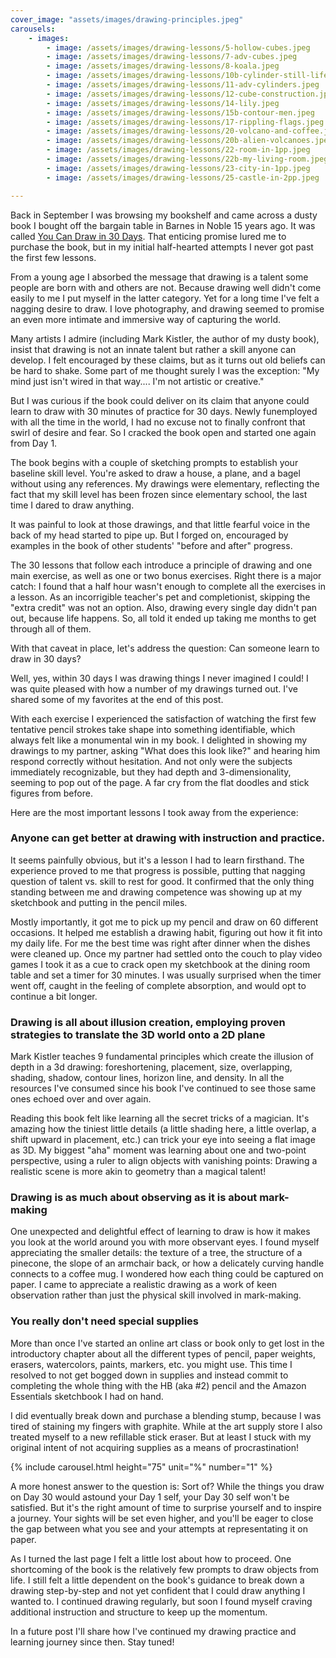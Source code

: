 ```yaml
---
cover_image: "assets/images/drawing-principles.jpeg"
carousels:
    - images:
        - image: /assets/images/drawing-lessons/5-hollow-cubes.jpeg
        - image: /assets/images/drawing-lessons/7-adv-cubes.jpeg
        - image: /assets/images/drawing-lessons/8-koala.jpeg
        - image: /assets/images/drawing-lessons/10b-cylinder-still-life.jpeg
        - image: /assets/images/drawing-lessons/11-adv-cylinders.jpeg
        - image: /assets/images/drawing-lessons/12-cube-construction.jpeg
        - image: /assets/images/drawing-lessons/14-lily.jpeg
        - image: /assets/images/drawing-lessons/15b-contour-men.jpeg
        - image: /assets/images/drawing-lessons/17-rippling-flags.jpeg
        - image: /assets/images/drawing-lessons/20-volcano-and-coffee.jpeg
        - image: /assets/images/drawing-lessons/20b-alien-volcanoes.jpeg
        - image: /assets/images/drawing-lessons/22-room-in-1pp.jpeg
        - image: /assets/images/drawing-lessons/22b-my-living-room.jpeg
        - image: /assets/images/drawing-lessons/23-city-in-1pp.jpeg
        - image: /assets/images/drawing-lessons/25-castle-in-2pp.jpeg

---
```

Back in September I was browsing my bookshelf and came across a dusty book I bought off the bargain table in Barnes in Noble 15 years ago. It was called [You Can Draw in 30 Days](https://bookshop.org/p/books/you-can-draw-in-30-days-the-fun-easy-way-to-learn-to-draw-in-one-month-or-less-mark-kistler/6464697). That enticing promise lured me to purchase the book, but in my initial half-hearted attempts I never got past the first few lessons.

From a young age I absorbed the message that drawing is a talent some people are born with and others are not. Because drawing well didn't come easily to me I put myself in the latter category. Yet for a long time I've felt a nagging desire to draw. I love photography, and drawing seemed to promise an even more intimate and immersive way of capturing the world.

Many artists I admire (including Mark Kistler, the author of my dusty book), insist that drawing is not an innate talent but rather a skill anyone can develop. I felt encouraged by these claims, but as it turns out old beliefs can be hard to shake. Some part of me thought surely I was the exception: "My mind just isn't wired in that way.... I'm not artistic or creative."

But I was curious if the book could deliver on its claim that anyone could learn to draw with 30 minutes of practice for 30 days. Newly funemployed with all the time in the world, I had no excuse not to finally confront that swirl of desire and fear. So I cracked the book open and started one again from Day 1.

The book begins with a couple of sketching prompts to establish your baseline skill level. You're asked to draw a house, a plane, and a bagel without using any references. My drawings were elementary, reflecting the fact that my skill level has been frozen since elementary school, the last time I dared to draw anything.

It was painful to look at those drawings, and that little fearful voice in the back of my head started to pipe up. But I forged on, encouraged by examples in the book of other students' "before and after" progress.

The 30 lessons that follow each introduce a principle of drawing and one main exercise, as well as one or two bonus exercises. Right there is a major catch: I found that a half hour wasn't enough to complete all the exercises in a lesson. As an incorrigible teacher's pet and completionist, skipping the "extra credit" was not an option. Also, drawing every single day didn't pan out, because life happens. So, all told it ended up taking me months to get through all of them.

With that caveat in place, let's address the question: Can someone learn to draw in 30 days?

Well, yes, within 30 days I was drawing things I never imagined I could! I was quite pleased with how a number of my drawings turned out. I've shared some of my favorites at the end of this post.

With each exercise I experienced the satisfaction of watching the first few tentative pencil strokes take shape into something identifiable, which always felt like a monumental win in my book. I delighted in showing my drawings to my partner, asking "What does this look like?" and hearing him respond correctly without hesitation. And not only were the subjects immediately recognizable, but they had depth and 3-dimensionality, seeming to pop out of the page. A far cry from the flat doodles and stick figures from before.

Here are the most important lessons I took away from the experience:

### Anyone can get better at drawing with instruction and practice. 

It seems painfully obvious, but it's a lesson I had to learn firsthand. The experience proved to me that progress is possible, putting that nagging question of talent vs. skill to rest for good. It confirmed that the only thing standing between me and drawing competence was showing up at my sketchbook and putting in the pencil miles.

Mostly importantly, it got me to pick up my pencil and draw on 60 different occasions. It helped me establish a drawing habit, figuring out how it fit into my daily life. For me the best time was right after dinner when the dishes were cleaned up. Once my partner had settled onto the couch to play video games I took it as a cue to crack open my sketchbook at the dining room table and set a timer for 30 minutes. I was usually surprised when the timer went off, caught in the feeling of complete absorption, and would opt to continue a bit longer.

### Drawing is all about illusion creation, employing proven strategies to translate the 3D world onto a 2D plane

Mark Kistler teaches 9 fundamental principles which create the illusion of depth in a 3d drawing: foreshortening, placement, size, overlapping, shading, shadow, contour lines, horizon line, and density. In all the resources I've consumed since his book I've continued to see those same ones echoed over and over again. 

Reading this book felt like learning all the secret tricks of a magician. It's amazing how the tiniest little details (a little shading here, a little overlap, a shift upward in placement, etc.) can trick your eye into seeing a flat image as 3D. My biggest "aha" moment was learning about one and two-point perspective, using a ruler to align objects with vanishing points: Drawing a realistic scene is more akin to geometry than a magical talent!

### Drawing is as much about observing as it is about mark-making

One unexpected and delightful effect of learning to draw is how it makes you look at the world around you with more observant eyes. I found myself appreciating the smaller details: the texture of a tree, the structure of a pinecone, the slope of an armchair back, or how a delicately curving handle connects to a coffee mug. I wondered how each thing could be captured on paper. I came to appreciate a realistic drawing as a work of keen observation rather than just the physical skill involved in mark-making. 

### You really don't need special supplies

More than once I've started an online art class or book only to get lost in the introductory chapter about all the different types of pencil, paper weights, erasers, watercolors, paints, markers, etc. you might use. This time I resolved to not get bogged down in supplies and instead commit to completing the whole thing with the HB (aka #2) pencil and the Amazon Essentials sketchbook I had on hand.

I did eventually break down and purchase a blending stump, because I was tired of staining my fingers with graphite. While at the art supply store I also treated myself to a new refillable stick eraser. But at least I stuck with my original intent of not acquiring supplies as a means of procrastination!

{% include carousel.html height="75" unit="%" number="1" %}

A more honest answer to the question is: Sort of? While the things you draw on Day 30 would astound your Day 1 self, your Day 30 self won't be satisfied. But it's the right amount of time to surprise yourself and to inspire a journey. Your sights will be set even higher, and you'll be eager to close the gap between what you see and your attempts at representating it on paper.

As I turned the last page I felt a little lost about how to proceed. One shortcoming of the book is the relatively few prompts to draw objects from life. I still felt a little dependent on the book's guidance to break down a drawing step-by-step and not yet confident that I could draw anything I wanted to. I continued drawing regularly, but soon I found myself craving additional instruction and structure to keep up the momentum. 

In a future post I'll share how I've continued my drawing practice and learning journey since then. Stay tuned!

